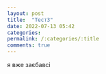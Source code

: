 ```yaml
---
layout: post
title:  "Тест3"
date: 2022-07-13 05:42 
categories: 
permalink: /:categories/:title
comments: true
---
```

я вже заєбавсі